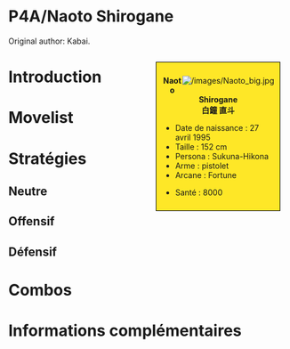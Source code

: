 # P4A/Naoto Shirogane

Original author: Kabai.

<div style="float:right; border: 1px black solid; background-color: #FEE727; width: 40%; margin:15px; padding:10px">
<div style="float:right">

![](/images/Naoto_big.jpg "/images/Naoto_big.jpg")

</div>
<div>
<center>

**Naoto Shirogane**  
**白鐘 直斗**  
  

</center>

- Date de naissance : 27 avril 1995
- Taille : 152 cm
- Persona : Sukuna-Hikona
- Arme : pistolet
- Arcane : Fortune

<!-- -->

- Santé : 8000

</div>
</div>

# Introduction

# Movelist

# Stratégies

## Neutre

## Offensif

## Défensif

# Combos

# Informations complémentaires
